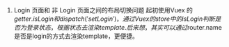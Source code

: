 1. Login 页面和 非 Login 页面之间的布局切换问题
   起初使用Vuex 的$getter.isLogin和dispatch('setLogin')，通过Vuex的store中的isLogin判断是否为登录状态，根据状态去渲染template.
   后来想，其实可以通过$router.name是否是login的方式去渲染template，更便捷。